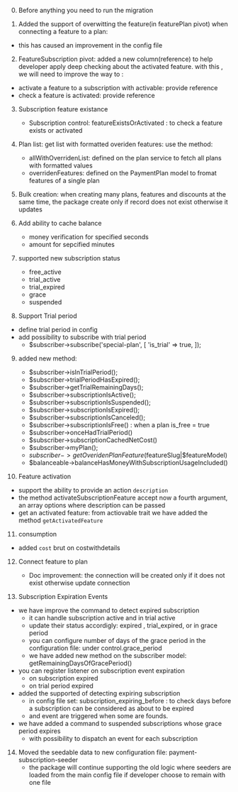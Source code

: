 0. Before anything you need to run the migration

1. Added the support of overwitting the feature(in featurePlan pivot) when connecting a feature to a plan:

-   this has caused an improvement in the config file

2. FeatureSubscription pivot: added a new column(reference) to help developer apply deep checking about the activated feature. with this , we will need to improve the way to :

-   activate a feature to a subscription with activable: provide reference
-   check a feature is activated: provide reference

3. Subscription feature existance

    - Subscription control: featureExistsOrActivated : to check a feature exists or activated

4. Plan list: get list with formatted overiden features: use the method:
    - allWithOverridenList: defined on the plan service to fetch all plans with formatted values
    - overridenFeatures: defined on the PaymentPlan model to fromat features of a single plan
5. Bulk creation: when creating many plans, features and discounts at the same time, the package create only if record does not exist otherwise it updates

6. Add ability to cache balance

    - money verification for specified seconds
    - amount for sepcified minutes

7. supported new subscription status
    - free_active
    - trial_active
    - trial_expired
    - grace
    - suspended
8. Support Trial period

-   define trial period in config
-   add possibility to subscribe with trial period
    -   $subscriber->subscribe('special-plan', [
        'is_trial' => true,
        ]);

9.  added new method:

    -   $subscriber->isInTrialPeriod();
    -   $subscriber->trialPeriodHasExpired();
    -   $subscriber->getTrialRemainingDays();
    -   $subscriber->subscriptionIsActive();
    -   $subscriber->subscriptionIsSuspended();
    -   $subscriber->subscriptionIsExpired();
    -   $subscriber->subscriptionIsCanceled();
    -   $subscriber->subscriptionIsFree() : when a plan is_free = true
    -   $subscriber->onceHadTrialPeriod()
    -   $subscriber->subscriptionCachedNetCost()
    -   $subscriber->myPlan();
    -   $subscriber->getOveridenPlanFeature($featureSlug|$featureModel)
    -   $balanceable->balanceHasMoneyWithSubscriptionUsageIncluded()

10. Feature activation

-   support the ability to provide an action `description`
-   the method activateSubscriptionFeature accept now a fourth argument, an array options where description can be passed
-   get an activated feature: from actiovable trait we have added the method `getActivatedFeature`

11. consumption

-   added `cost` brut on costwithdetails

12. Connect feature to plan

    -   Doc improvement: the connection will be created only if it does not exist otherwise update connection

13. Subscription Expiration Events

-   we have improve the command to detect expired subscription
    -   it can handle subscription active and in trial active
    -   update their status accordigly: expired , trial_expired, or in grace period
    -   you can configure number of days of the grace period in the configuration file: under control.grace_period
    -   we have added new method on the subscriber model: getRemainingDaysOfGracePeriod()
-   you can register listener on subscription event expiration
    -   on subscription expired
    -   on trial period expired
-   added the supported of detecting expiring subscription
    -   in config file set: subscription_expiring_before : to check days before a subscription can be considered as about to be expired
    -   and event are triggered when some are founds.
-   we have added a command to suspended subscriptions whose grace period expires
    -   with possibility to dispatch an event for each subscription

14. Moved the seedable data to new configuration file: payment-subscription-seeder
    -   the package will continue supporting the old logic where seeders are loaded from the main config file if developer choose to remain with one file
